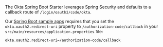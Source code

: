 The Okta Spring Boot Starter leverages Spring Security and defaults to a callback route of `/login/oauth2/code/okta`.

Our [Spring Boot sample apps](https://github.com/okta/samples-java-spring) requires that you set the `okta.oauth2.redirect-uri` property to `/authorization-code/callback` in your `src/main/resources/application.properties` file:

```
okta.oauth2.redirect-uri=/authorization-code/callback
```